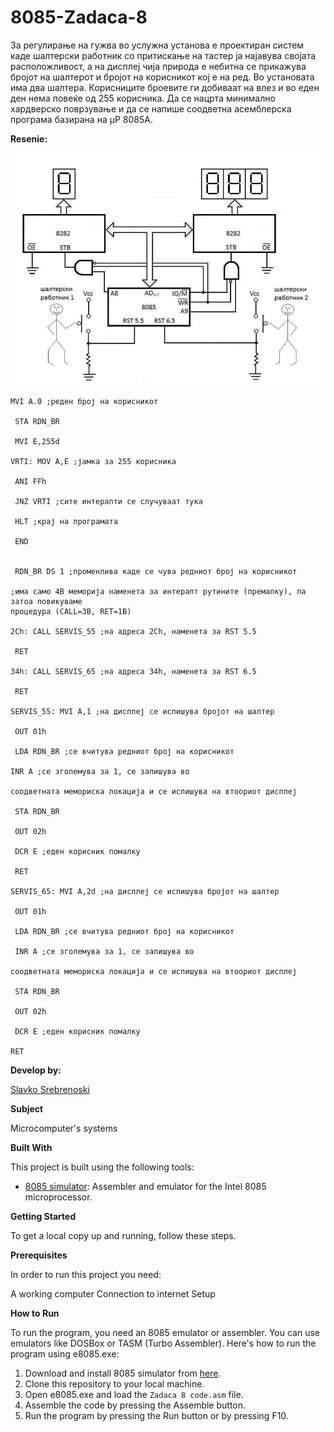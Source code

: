 # 8085-Zadaca-8

За регулирање на гужва во услужна установа е проектиран
систем каде шалтерски работник со притискање на тастер ја
најавува својата расположливост, а на дисплеј чија природа
е небитна се прикажува бројот на шалтерот и бројот на
корисникот кој е на ред. Во установата има два шалтера.
Корисниците броевите ги добиваат на влез и во еден ден
нема повеќе од 255 корисника. Да се нацрта минимално
хардверско поврзување и да се напише соодветна
асемблерска програма базирана на µP 8085A. 

**Resenie:**

![Screenshot (1)](https://github.com/slavko444/8085-Zadaca-8/blob/main/Hardware%20connection.png)


```
MVI A.0 ;реден број на корисникот

 STA RDN_BR

 MVI E,255d

VRTI: MOV A,E ;јамка за 255 корисника

 ANI FFh

 JNZ VRTI ;сите интерапти се случуваат тука

 HLT ;крај на програмата

 END


 RDN_BR DS 1 ;променлива каде се чува редниот број на корисникот

;има само 4B меморија наменета за интерапт рутините (премалку), па затоа повикуваме
процедура (CALL=3B, RET=1B)

2Ch: CALL SERVIS_55 ;на адреса 2Ch, наменета за RST 5.5

 RET

34h: CALL SERVIS_65 ;на адреса 34h, наменета за RST 6.5

 RET

SERVIS_55: MVI A,1 ;на дисплеј се испишува бројот на шалтер

 OUT 01h

 LDA RDN_BR ;се вчитува редниот број на корисникот

INR A ;се зголемува за 1, се запишува во

соодветната мемориска локација и се испишува на втоориот дисплеј

 STA RDN_BR

 OUT 02h

 DCR E ;еден корисник помалку

 RET

SERVIS_65: MVI A,2d ;на дисплеј се испишува бројот на шалтер

 OUT 01h

 LDA RDN_BR ;се вчитува редниот број на корисникот

 INR A ;се зголемува за 1, се запишува во

соодветната мемориска локација и се испишува на втоориот дисплеј

 STA RDN_BR

 OUT 02h

 DCR E ;еден корисник помалку

RET

```

**Develop by:**

[Slavko Srebrenoski ](https://github.com/slavko444)




**Subject**

Microcomputer's systems



**Built With**

This project is built using the following tools:

- [8085 simulator](https://emu8086-microprocessor-emulator.en.softonic.com/): Assembler and emulator for the Intel 8085 microprocessor.



**Getting Started**

To get a local copy up and running, follow these steps.



**Prerequisites**

In order to run this project you need:

A working computer
Connection to internet
Setup



**How to Run**

To run the program, you need an 8085 emulator or assembler. You can use emulators like DOSBox or TASM (Turbo Assembler). Here's how to run the program using e8085.exe:

1. Download and install 8085 simulator from [here](https://emu8086-microprocessor-emulator.en.softonic.com/).
2. Clone this repository to your local machine.
3. Open e8085.exe and load the `Zadaca 8 code.asm` file.
4. Assemble the code by pressing the Assemble button.
5. Run the program by pressing the Run button or by pressing F10.

